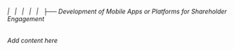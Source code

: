 ###### |   |   |   |   |   ├── Development of Mobile Apps or Platforms for Shareholder Engagement

*Add content here*